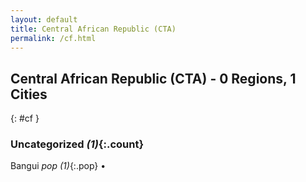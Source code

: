 ```yaml
---
layout: default
title: Central African Republic (CTA)
permalink: /cf.html
---
```



## Central African Republic (CTA) - 0 Regions, 1 Cities
{: #cf }





### Uncategorized _(1)_{:.count}


Bangui  _pop (1)_{:.pop} •


 
